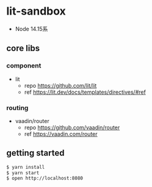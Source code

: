# lit-sandbox

- Node 14.15系

## core libs

### component

- lit
    - repo https://github.com/lit/lit
    - ref https://lit.dev/docs/templates/directives/#ref

### routing

- vaadin/router
    - repo https://github.com/vaadin/router
    - ref https://vaadin.com/router

## getting started

```sh
$ yarn install
$ yarn start
$ open http://localhost:8080
```
